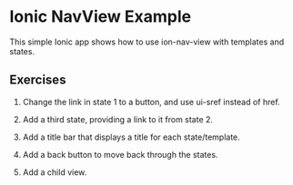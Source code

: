 # Ionic NavView Example
This simple Ionic app shows how to use ion-nav-view with templates and states.


## Exercises
1. Change the link in state 1 to a button, and use ui-sref instead of href.

2. Add a third state, providing a link to it from state 2.

3. Add a title bar that displays a title for each state/template.

4. Add a back button to move back through the states.

5. Add a child view.
